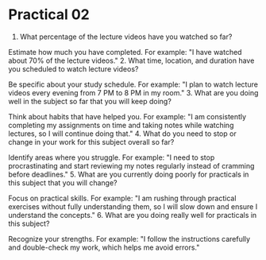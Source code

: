 # Practical 02
1. What percentage of the lecture videos have you watched so far?

Estimate how much you have completed. For example:
"I have watched about 70% of the lecture videos."
2. What time, location, and duration have you scheduled to watch lecture videos?

Be specific about your study schedule. For example:
"I plan to watch lecture videos every evening from 7 PM to 8 PM in my room."
3. What are you doing well in the subject so far that you will keep doing?

Think about habits that have helped you. For example:
"I am consistently completing my assignments on time and taking notes while watching lectures, so I will continue doing that."
4. What do you need to stop or change in your work for this subject overall so far?

Identify areas where you struggle. For example:
"I need to stop procrastinating and start reviewing my notes regularly instead of cramming before deadlines."
5. What are you currently doing poorly for practicals in this subject that you will change?

Focus on practical skills. For example:
"I am rushing through practical exercises without fully understanding them, so I will slow down and ensure I understand the concepts."
6. What are you doing really well for practicals in this subject?

Recognize your strengths. For example:
"I follow the instructions carefully and double-check my work, which helps me avoid errors."
